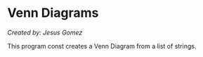 # Venn Diagrams
_Created by: Jesus Gomez_

This program const creates a Venn Diagram from a list of strings.
